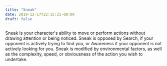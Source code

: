 ```yaml
---
title: "Sneak"
date: 2019-12-17T22:15:21-08:00
draft: false
---
```


Sneak is your character's ability to move or perform actions without drawing attention or being noticed. Sneak is opposed by Search, if your opponent is actively trying to find you, or Awareness if your opponent is not actively looking for you. Sneak is modified by environmental factors, as well as the complexity, speed, or obviousness of the action you wish to undertake.